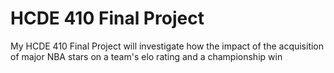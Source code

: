 # HCDE 410 Final Project
My HCDE 410 Final Project will investigate how the impact of the acquisition of major NBA stars on a team's elo rating and a championship win